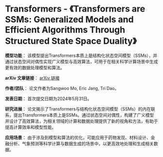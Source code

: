 # Transformers - 《Transformers are SSMs: Generalized Models and Efficient Algorithms Through Structured State Space Duality》

**模型功能**：
该模型提出Transformers本质上是结构化状态空间模型（SSMs），并通过状态空间对偶性实现广义模型与高效算法，可用于在相关科学计算场景中生成更有效的数据处理模型和算法。

**arXiv 文章链接**：
[arXiv 链接](https://arxiv.org/abs/2405.21060)

**作者/团队**：
论文作者为Sangwoo Mo, Eric Jang, Tri Dao。

**发表日期**：
首次提交日期为2024年5月31日。

**研究进展**：
论文揭示了Transformers与结构化状态空间模型（SSMs）的内在联系，提出Transformers本质上是SSMs。通过状态空间对偶性，构建了广义模型并设计了高效算法，为相关领域的计算和数据处理提供了新的视角和方法，有助于提高计算效率和模型性能。

**应用场景**：
由于涉及到模型和算法的优化，可能应用于药物发现、材料设计、金融分析、气象预测等科学计算与数据生成的场景中，以更高效地处理和生成相关数据。